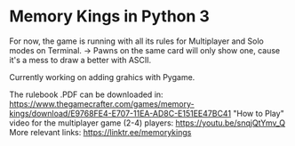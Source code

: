 # Memory Kings in Python 3

For now, the game is running with all its rules for Multiplayer and Solo modes on Terminal.
-> Pawns on the same card will only show one, cause it's a mess to draw a better with ASCII.

Currently working on adding grahics with Pygame.

The rulebook .PDF can be downloaded in: https://www.thegamecrafter.com/games/memory-kings/download/E9768FE4-E707-11EA-AD8C-E151EE47BC41
"How to Play" video for the multiplayer game (2-4) players: https://youtu.be/snqjQtYmv_Q
More relevant links: https://linktr.ee/memorykings
